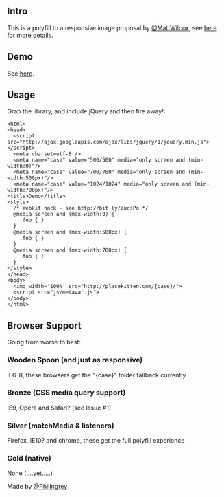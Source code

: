 ## Intro

This is a polyfill to a responsive image proposal by [@MattWilcox](http://twitter.com/MattWilcox), see [here](http://www.w3.org/community/respimg/2012/05/13/an-alternative-proposition-to-and-srcset-with-wider-scope/) for more details.

## Demo

See [here](http://pci.github.com/metavar_polyfill).

## Usage

Grab the library, and include jQuery and then fire away!:

    <html>
    <head>
      <script src="http://ajax.googleapis.com/ajax/libs/jquery/1/jquery.min.js"></script>
      <meta charset=utf-8 />
      <meta name="case" value="500/500" media="only screen and (min-width:0)"/>
      <meta name="case" value="700/700" media="only screen and (min-width:500px)"/>
      <meta name="case" value="1024/1024" media="only screen and (min-width:700px)"/>
    <title>Demo</title>
    <style>
      /* Webkit hack - see http://bit.ly/zucsPo */
      @media screen and (max-width:0) {
        .foo { }
      }
      @media screen and (max-width:500px) {
        .foo { }
      }
      @media screen and (max-width:700px) {
        .foo { }
      }
    </style>
    </head>
    <body>
      <img width='100%' src="http://placekitten.com/{case}/">
      <script src="js/metavar.js">
    </body>
    </html>

## Browser Support
Going from worse to best:
### Wooden Spoon (and just as responsive)
IE6-8, these browsers get the "{case}" folder fallback currently

### Bronze (CSS media query support)
IE9, Opera and Safari? (see Issue #1)

### Silver (matchMedia & listeners)
Firefox, IE10? and chrome, these get the full polyfill experience

### Gold (native)
None (....yet.....)

Made by [@PhilIngrey](http://twitter.com/philingrey)
